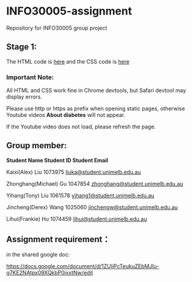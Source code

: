 # INFO30005-assignment
Repository for INFO30005 group project 

## Stage 1:

The HTML code is [here](https://github.com/yihangYH/INFO30005-assignment/tree/main/HTML) and the CSS code is [here](https://github.com/yihangYH/INFO30005-assignment/tree/main/css)

### Important Note:

All HTML and CSS work fine in Chrome devtools, but Safari devtool may display errors.

Please use http or https as prefix when opening static pages, otherwise Youtube videos **About diabetes** will not appear.

If the Youtube video does not load, please refresh the page.

## Group member:

**Student Name           Student ID    Student Email** 

Kaixi(Alex) Liu            1073975       [liuka@student.unimelb.edu.au](mailto:liuka@student.unimelb.edu.au)

Zhonghang(Michael) Gu    1047854       [zhonghang@student.unimelb.edu.au](mailto:zhonghang@student.unimelb.edu.au)

Yihang(Tony) Liu          1061578       [yihang1@student.unimelb.edu.au](mailto:yihang1@student.unimelb.edu.au)

Jincheng(Derex) Wang     1025060       [jinchengw@student.unimelb.edu.au](mailto:jinchengw@student.unimelb.edu.au)

Lihui(Frankie) Hu         1074459       lihui@student.unimelb.edu.au

## Assignment requirement：

in the shared google doc:

https://docs.google.com/document/d/1ZUliPcTeukuZEbMJIu-g7KE2NAtpx09XQkbP0jxxtNw/edit

